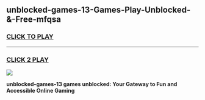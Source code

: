 
## unblocked-games-13-Games-Play-Unblocked-&-Free-mfqsa
<h3>
<a href="https://premium76.site?title=unblocked-games-13&ref=24A">CLICK TO PLAY</a></h3>
<hr>

<h3>
<a href="https://premium76.site?title=unblocked-games-13&ref=24A">CLICK 2 PLAY</a>
  
</h3>

<a href="https://premium76.site?title=unblocked-games-13&ref=24A"><img src="https://clearcache.store/games.png"></a>


**unblocked-games-13 games unblocked: Your Gateway to Fun and Accessible Online Gaming**
